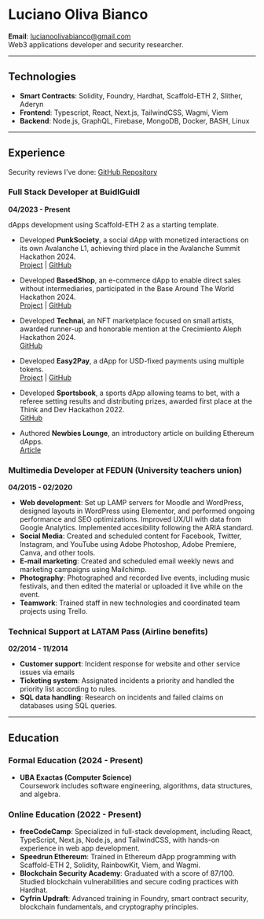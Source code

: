 # Luciano Oliva Bianco
**Email**: [lucianoolivabianco@gmail.com](mailto:lucianoolivabianco@gmail.com)  
Web3 applications developer and security researcher.

---

## Technologies

- **Smart Contracts**: Solidity, Foundry, Hardhat, Scaffold-ETH 2, Slither, Aderyn
- **Frontend**: Typescript, React, Next.js, TailwindCSS, Wagmi, Viem
- **Backend**: Node.js, GraphQL, Firebase, MongoDB, Docker, BASH, Linux

---

## Experience

Security reviews I've done: [GitHub Repository](https://github.com/luloxi/security-reviews)

### Full Stack Developer at BuidlGuidl
**04/2023 - Present**

dApps development using Scaffold-ETH 2 as a starting template.

- Developed **PunkSociety**, a social dApp with monetized interactions on its own Avalanche L1, achieving third place in the Avalanche Summit Hackathon 2024.  
  [Project](https://punksociety.xyz) | [GitHub](https://github.com/luloxi/PunkSociety)
  
- Developed **BasedShop**, an e-commerce dApp to enable direct sales without intermediaries, participated in the Base Around The World Hackathon 2024.  
  [Project](https://basedshop.vercel.app) | [GitHub](https://github.com/luloxi/BasedShop)
  
- Developed **Technai**, an NFT marketplace focused on small artists, awarded runner-up and honorable mention at the Crecimiento Aleph Hackathon 2024.  
  [GitHub](https://github.com/luloxi/technai-marketplace)
  
- Developed **Easy2Pay**, a dApp for USD-fixed payments using multiple tokens.  
  [Project](https://easy2pay.vercel.app) | [GitHub](https://github.com/luloxi/Easy2Pay)
  
- Developed **Sportsbook**, a sports dApp allowing teams to bet, with a referee setting results and distributing prizes, awarded first place at the Think and Dev Hackathon 2022.  
  [GitHub](https://github.com/luloxi/Sportsbook)
  
- Authored **Newbies Lounge**, an introductory article on building Ethereum dApps.  
  [Article](https://lulox.notion.site/Newbies-Lounge-68ea7c4c5f1a4ec29786be6a76516878)

### Multimedia Developer at FEDUN (University teachers union)
**04/2015 - 02/2020**

- **Web development**: Set up LAMP servers for Moodle and WordPress, designed layouts in WordPress using Elementor, and performed ongoing performance and SEO optimizations. Improved UX/UI with data from Google Analytics. Implemented accesibility following the ARIA standard.
- **Social Media**: Created and scheduled content for Facebook, Twitter, Instagram, and YouTube using Adobe Photoshop, Adobe Premiere, Canva, and other tools. 
- **E-mail marketing**: Created and scheduled email weekly news and marketing campaigns using Mailchimp.
- **Photography**: Photographed and recorded live events, including music festivals, and then edited the material or uploaded it live while on the event.
- **Teamwork**: Trained staff in new technologies and coordinated team projects using Trello.

### Technical Support at LATAM Pass (Airline benefits)
**02/2014 - 11/2014**

- **Customer support**: Incident response for website and other service issues via emails
- **Ticketing system**: Assignated incidents a priority and handled the priority list according to rules.
- **SQL data handling**: Research on incidents and failed claims on databases using SQL queries.

---

## Education

### Formal Education (2024 - Present)

- **UBA Exactas (Computer Science)**  
  Coursework includes software engineering, algorithms, data structures, and algebra.

### Online Education (2022 - Present)

- **freeCodeCamp**: Specialized in full-stack development, including React, TypeScript, Next.js, Node.js, and TailwindCSS, with hands-on experience in web app development.
- **Speedrun Ethereum**: Trained in Ethereum dApp programming with Scaffold-ETH 2, Solidity, RainbowKit, Viem, and Wagmi.
- **Blockchain Security Academy**: Graduated with a score of 87/100. Studied blockchain vulnerabilities and secure coding practices with Hardhat.
- **Cyfrin Updraft**: Advanced training in Foundry, smart contract security, blockchain fundamentals, and cryptography principles.
